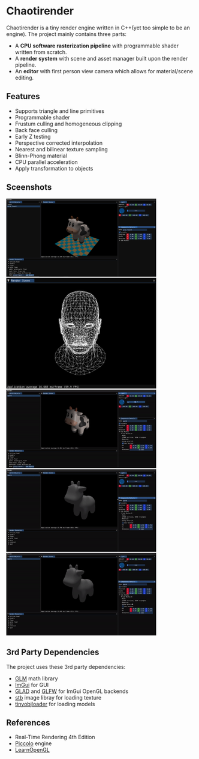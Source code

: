 # Chaotirender
Chaotirender is a tiny render engine written in C++(yet too simple to be an engine). The project mainly contains three parts:
- A **CPU software rasterization pipeline** with programmable shader written from scratch.
- A **render system** with scene and asset manager built upon the render pipeline.
- An **editor** with first person view camera which allows for material/scene editing.

## Features
- Supports triangle and line primitives
- Programmable shader
- Frustum culling and homogeneous clipping
- Back face culling
- Early Z testing
- Perspective corrected interpolation
- Nearest and bilinear texture sampling
- Blinn-Phong material
- CPU parallel acceleration
- Apply transformation to objects

## Sceenshots
<img src='img/rendering.png' width=400>
<img src='img/wireframe.png' width=400>
<img src='img/move_light.gif' width=400>
<img src='img/transformation.gif' width=400>
<img src='img/material.gif' width=400>

## 3rd Party Dependencies
The project uses these 3rd party dependencies:
- [GLM](https://github.com/g-truc/glm) math library
- [ImGui](https://github.com/ocornut/imgui) for GUI
- [GLAD](https://github.com/Dav1dde/glad) and [GLFW](https://github.com/glfw/glfw) for ImGui OpenGL backends
- [stb](https://github.com/nothings/stb) image libray for loading texture
- [tinyobjloader](https://github.com/tinyobjloader/tinyobjloader) for loading models

## References
- Real-Time Rendering 4th Edition
- [Piccolo](https://github.com/BoomingTech/Piccolo) engine
- [LearnOpenGL](https://learnopengl.com/)

